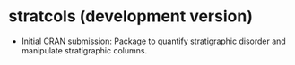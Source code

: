 # stratcols (development version)

* Initial CRAN submission: Package to quantify stratigraphic disorder and manipulate stratigraphic columns.
